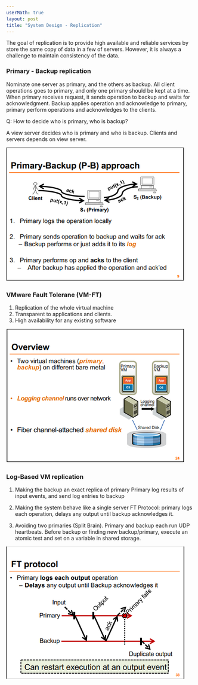 ```yaml
---
userMath: true
layout: post
title: "System Design - Replication"
---
```


The goal of replication is to provide high available and reliable services by store the same copy of data in a few of servers. However, it is always a challenge to maintain consistency of the data. 

### Primary - Backup replication

 Nominate one server as primary, and the others as backup. All client operations goes to primary, and only one primary should be kept at a time. When primary receives request, it sends operation to backup and waits for acknowledgment. Backup applies operation and acknowledge to primary, primary perform operations and acknowledges to the clients. 

 Q: How to decide who is primary, who is backup?

 A view server decides who is primary and who is backup. Clients and servers depends on view server.

![P-B](/images/P-B.png)

### VMware Fault Tolerane (VM-FT) 

 1. Replication of the whole virtual machine
 2. Transparent to applications and clients.
 3. High availability for any existing software

![VM-FT](/images/VM-FT.png)

### Log-Based VM replication

 1. Making the backup an exact replica of primary
  Primary log results of input events, and send log entries to backup

 2. Making the system behave like a single server
  FT Protocol: primary logs each operation, delays any output until backup acknowledges it.

 3. Avoiding two primaries (Split Brain).
  Primary and backup each run UDP heartbeats. 
  Before backup or finding new backup/primary, execute an atomic test and set on a variable in shared storage. 

![Log-VM](/images/log-basedVM.png)


